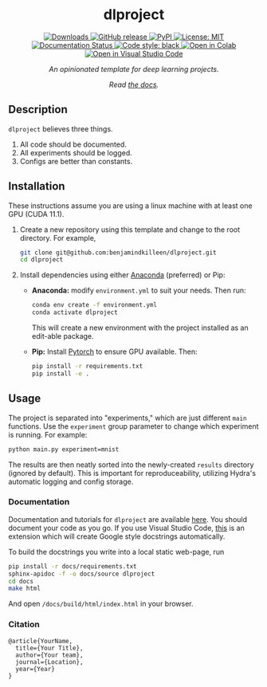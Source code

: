 <div align="center">    
 
# dlproject

<a href="https://github.com/benjamindkilleen/dlproject/releases/">
    <img src="https://img.shields.io/github/downloads/benjamindkilleen/dlproject/total.svg" alt="Downloads" />
</a>
<a href="https://github.com/benjamindkilleen/dlproject/releases/">
    <img src="https://img.shields.io/github/release/benjamindkilleen/dlproject.svg" alt="GitHub release" />
</a>
<a href="https://pypi.org/project/dlproject/">
    <img src="https://img.shields.io/pypi/v/dlproject" alt="PyPI" />
</a>
<a href="https://opensource.org/licenses/MIT">
    <img src="https://img.shields.io/badge/License-MIT-yellow.svg" alt="License: MIT" />
</a>
<a href="http://dlproject.readthedocs.io/?badge=latest">
    <img src="https://readthedocs.org/projects/dlproject/badge/?version=latest" alt="Documentation Status" />
</a>
<a href="https://github.com/psf/black">
    <img src="https://img.shields.io/badge/code%20style-black-000000.svg" alt="Code style: black" />
</a>
<a href="https://colab.research.google.com/github/benjamindkilleen/blob/main/run.ipynb">
    <img src="https://colab.research.google.com/assets/colab-badge.svg" alt="Open in Colab" />
</a>
<a href="https://open.vscode.dev/organization/repository">
<img src="https://open.vscode.dev/badges/open-in-vscode.svg" alt="Open in Visual Studio Code">
</a>

_An opinionated template for deep learning projects._

_Read [the docs](https://dlproject.readthedocs.io/en/latest/)._

</div>

<div align="left">
 
## Description

`dlproject` believes three things.

1. All code should be documented.
2. All experiments should be logged.
3. Configs are better than constants.

## Installation

These instructions assume you are using a linux machine with at least one GPU (CUDA 11.1).

1. Create a new repository using this template and change to the root directory. For example,

   ```bash
   git clone git@github.com:benjamindkilleen/dlproject.git
   cd dlproject
   ```

2. Install dependencies using either [Anaconda](https://www.anaconda.com/) (preferred) or Pip:

   - **Anaconda:** modify `environment.yml` to suit your needs. Then run:

     ```bash
     conda env create -f environment.yml
     conda activate dlproject
     ```

     This will create a new environment with the project installed as an edit-able package.

   - **Pip:** Install [Pytorch](https://pytorch.org/get-started/locally/) to ensure GPU available. Then:

     ```bash
     pip install -r requirements.txt
     pip install -e .
     ```

## Usage

The project is separated into "experiments," which are just different `main` functions. Use the `experiment` group parameter to change which experiment is running. For example:

```bash
python main.py experiment=mnist
```

The results are then neatly sorted into the newly-created `results` directory (ignored by default). This is important for reproduceability, utilizing Hydra's automatic logging and config storage.

### Documentation

Documentation and tutorials for `dlproject` are available [here](https://dlproject.readthedocs.io/). You should document your code as you go. If you use Visual Studio Code, [this](https://marketplace.visualstudio.com/items?itemName=njpwerner.autodocstring) is an extension which will create Google style docstrings automatically.

To build the docstrings you write into a local static web-page, run

```bash
pip install -r docs/requirements.txt
sphinx-apidoc -f -o docs/source dlproject
cd docs
make html
```

And open `/docs/build/html/index.html` in your browser.

### Citation

```
@article{YourName,
  title={Your Title},
  author={Your team},
  journal={Location},
  year={Year}
}
```

</div>
